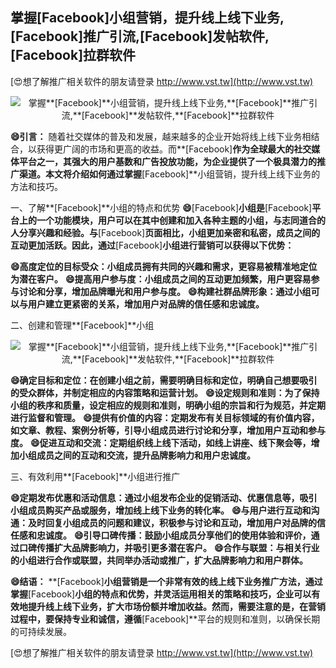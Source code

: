## **掌握**[Facebook]**小组营销，提升线上线下业务,**[Facebook]**推广引流,**[Facebook]**发帖软件,**[Facebook]**拉群软件**

[😍想了解推广相关软件的朋友请登录 http://www.vst.tw](http://www.vst.tw)

 <center><img src="https://vst.tw/MP4/tuiguang/png/6.png" alt="掌握**[Facebook]**小组营销，提升线上线下业务,**[Facebook]**推广引流,**[Facebook]**发帖软件,**[Facebook]**拉群软件"></center>

**😄引言：**
随着社交媒体的普及和发展，越来越多的企业开始将线上线下业务相结合，以获得更广阔的市场和更高的收益。而**[Facebook]**作为全球最大的社交媒体平台之一，其强大的用户基数和广告投放功能，为企业提供了一个极具潜力的推广渠道。本文将介绍如何通过掌握**[Facebook]**小组营销，提升线上线下业务的方法和技巧。

一、了解**[Facebook]**小组的特点和优势
**😄**[Facebook]**小组是**[Facebook]**平台上的一个功能模块，用户可以在其中创建和加入各种主题的小组，与志同道合的人分享兴趣和经验。与**[Facebook]**页面相比，小组更加亲密和私密，成员之间的互动更加活跃。因此，通过**[Facebook]**小组进行营销可以获得以下优势：**

**😄高度定位的目标受众：小组成员拥有共同的兴趣和需求，更容易被精准地定位为潜在客户。**
**😄提高用户参与度：小组成员之间的互动更加频繁，用户更容易参与讨论和分享，增加品牌曝光和用户参与度。**
**😄构建社群品牌形象：通过小组可以与用户建立更紧密的关系，增加用户对品牌的信任感和忠诚度。**

二、创建和管理**[Facebook]**小组

 <center><img src="https://vst.tw/MP4/tuiguang/png/0.png" alt="掌握**[Facebook]**小组营销，提升线上线下业务,**[Facebook]**推广引流,**[Facebook]**发帖软件,**[Facebook]**拉群软件"></center>

**😄确定目标和定位：在创建小组之前，需要明确目标和定位，明确自己想要吸引的受众群体，并制定相应的内容策略和运营计划。**
**😄设定规则和准则：为了保持小组的秩序和质量，设定相应的规则和准则，明确小组的宗旨和行为规范，并定期进行监督和管理。**
**😄提供有价值的内容：定期发布有关目标领域的有价值内容，如文章、教程、案例分析等，引导小组成员进行讨论和分享，增加用户互动和参与度。**
**😄促进互动和交流：定期组织线上线下活动，如线上讲座、线下聚会等，增加小组成员之间的互动和交流，提升品牌影响力和用户忠诚度。**

三、有效利用**[Facebook]**小组进行推广

**😄定期发布优惠和活动信息：通过小组发布企业的促销活动、优惠信息等，吸引小组成员购买产品或服务，增加线上线下业务的转化率。**
**😄与用户进行互动和沟通：及时回复小组成员的问题和建议，积极参与讨论和互动，增加用户对品牌的信任感和忠诚度。**
**😄引导口碑传播：鼓励小组成员分享他们的使用体验和评价，通过口碑传播扩大品牌影响力，并吸引更多潜在客户。**
**😄合作与联盟：与相关行业的小组进行合作或联盟，共同举办活动或推广，扩大品牌影响力和用户群体。**

**😄结语：**
**[Facebook]**小组营销是一个非常有效的线上线下业务推广方法，通过掌握**[Facebook]**小组的特点和优势，并灵活运用相关的策略和技巧，企业可以有效地提升线上线下业务，扩大市场份额并增加收益。然而，需要注意的是，在营销过程中，要保持专业和诚信，遵循**[Facebook]**平台的规则和准则，以确保长期的可持续发展。

[😍想了解推广相关软件的朋友请登录 http://www.vst.tw](http://www.vst.tw)




